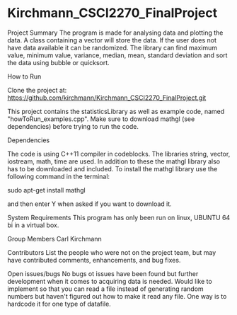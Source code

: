 # Kirchmann_CSCI2270_FinalProject

Project	Summary
The program is made for analysing data and plotting the data. A class containing a vector will store the data.
If the user does not have data available it can be randomized. The library can find maximum value, minimum value,
variance, median, mean, standard deviation and sort the data using bubble or quicksort.


How to Run

Clone the project at:
https://github.com/kirchmann/Kirchmann_CSCI2270_FinalProject.git

This project contains the statisticsLibrary as well as example code, named "howToRun_examples.cpp". Make sure to download mathgl (see dependencies) 
before trying to run the code.




Dependencies

The code is using C++11 compiler in codeblocks. The libraries string, vector, iostream, math, time are used. In addition to these the mathgl library 
also has to be downloaded and included.
To install the mathgl library use the following command in the terminal:

sudo apt-get install mathgl

and then enter Y when asked if you want to download it.


System	Requirements
This program has only been run on linux, UBUNTU 64 bi in a virtual box.


Group	Members
Carl Kirchmann


Contributors
List	the	people	who	were	not	on	the	project	team,	but	may	have	contributed	
comments,	enhancements,	and	bug	fixes.

Open issues/bugs
No bugs ot issues have been found but further development when it comes to acquiring data is needed. Would like to implement so that you can read a file instead of
 generating random numbers but haven't figured out how to make it read any file. One way is to hardcode it for one type of datafile.